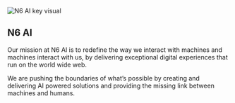 ![N6 AI key visual](https://user-images.githubusercontent.com/68379148/194670120-6c0fe36c-d7e1-4e52-8fac-6750c4c8cf3d.jpg)

## N6 AI

Our mission at N6 AI is to redefine the way we interact with machines and machines interact with us, by delivering exceptional digital experiences that run on the world wide web.

We are pushing the boundaries of what’s possible by creating and delivering AI powered solutions and providing the missing link between machines and humans. 
